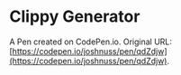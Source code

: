 # Clippy Generator

A Pen created on CodePen.io. Original URL: [https://codepen.io/joshnuss/pen/qdZdjw](https://codepen.io/joshnuss/pen/qdZdjw).


